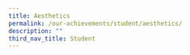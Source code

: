 ```yaml
---
title: Aesthetics
permalink: /our-achievements/student/aesthetics/
description: ""
third_nav_title: Student
---
```

